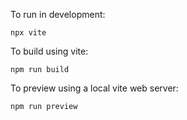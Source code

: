 To run in development:
```
npx vite
```
To build using vite:
```
npm run build
```
To preview using a local vite web server:
```
npm run preview
```
